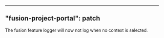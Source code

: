 
---
"fusion-project-portal": patch
--- 
The fusion feature logger will now not log when no context is selected.
